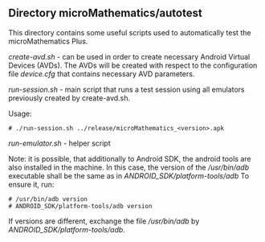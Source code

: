 ## Directory microMathematics/autotest

This directory contains some useful scripts used to automatically test the microMathematics Plus.

*create-avd.sh* - can be used in order to create necessary Android Virtual Devices (AVDs).
The AVDs will be created with respect to the configuration file *device.cfg* that contains
necessary AVD parameters.

*run-session.sh* - main script that runs a test session using all emulators previously created by create-avd.sh.

Usage:
```
# ./run-session.sh ../release/microMathematics_<version>.apk
```

*run-emulator.sh* - helper script

Note: it is possible, that additionally to Android SDK, the android tools are also installed in the machine. 
In this case, the version of the */usr/bin/adb* executable shall be the same as in *ANDROID_SDK/platform-tools/adb*
To ensure it, run:
```
# /usr/bin/adb version
# ANDROID_SDK/platform-tools/adb version
```
If versions are different, exchange the file */usr/bin/adb* by *ANDROID_SDK/platform-tools/adb*.
